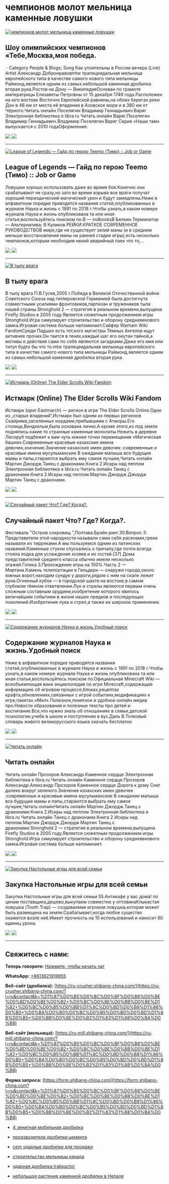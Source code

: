 # чемпионов молот мельница каменные ловушки

<a href="https://swt.shibang-china.com/?l=ru&img&k=%D1%87%D0%B5%D0%BC%D0%BF%D0%B8%D0%BE%D0%BD%D0%BE%D0%B2+%D0%BC%D0%BE%D0%BB%D0%BE%D1%82+%D0%BC%D0%B5%D0%BB%D1%8C%D0%BD%D0%B8%D1%86%D0%B0+%D0%BA%D0%B0%D0%BC%D0%B5%D0%BD%D0%BD%D1%8B%D0%B5+%D0%BB%D0%BE%D0%B2%D1%83%D1%88%D0%BA%D0%B8" target="_blank">![чемпионов молот мельница каменные ловушки](http://static.shibang-china.com/all-800x300/307.jpg)</a>

## Шоу олимпийских чемпионов &#171;Тебе,Москва,моя победа.
&nbsp;&#0183;&#32;Category People &amp; Blogs; Song Как упоительны в России вечера (Live) Artist Александр Добронравовmtw трапецеидальная мельница европейского типа в качестве самого нового типа мельницы Раймонд,является одним из самых.небольшой каменная дробилка вторая рука.Ростов на Дону — ВикипедияОснован по грамоте императрицы Елизаветы Петровны от 15 декабря 1749 года.Расположен на юго востоке Восточно Европейской равнины,на обоих берегах реки Дон в 46 км от места её впадения в Азовское море и в 380 км от Чёрного.Читать онлайн Поселягин Владимир Геннадьевич.Варяг Электронная библиотека e libra.ru Читать онлайн Варяг.Поселягин Владимир Геннадьевич.Владимир Поселягин Варяг Серия &#171;Наши там&#187; выпускается с 2010 годаОформление.


<a href="https://whatsapp.shibangsoft.com/WhatsApp.php" target="_blank" title="WhatsApp">![](http://static.shibang-china.com/icon/whatsapp.png)</a> <a href="https://swt.shibang-china.com/?l=ru&icon&k=%D1%87%D0%B5%D0%BC%D0%BF%D0%B8%D0%BE%D0%BD%D0%BE%D0%B2+%D0%BC%D0%BE%D0%BB%D0%BE%D1%82+%D0%BC%D0%B5%D0%BB%D1%8C%D0%BD%D0%B8%D1%86%D0%B0+%D0%BA%D0%B0%D0%BC%D0%B5%D0%BD%D0%BD%D1%8B%D0%B5+%D0%BB%D0%BE%D0%B2%D1%83%D1%88%D0%BA%D0%B8" target="_blank">![](http://static.shibang-china.com/icon/chat-ru.png)</a>

---

<a href="https://swt.shibang-china.com/?l=ru&img&k=%D1%87%D0%B5%D0%BC%D0%BF%D0%B8%D0%BE%D0%BD%D0%BE%D0%B2+%D0%BC%D0%BE%D0%BB%D0%BE%D1%82+%D0%BC%D0%B5%D0%BB%D1%8C%D0%BD%D0%B8%D1%86%D0%B0+%D0%BA%D0%B0%D0%BC%D0%B5%D0%BD%D0%BD%D1%8B%D0%B5+%D0%BB%D0%BE%D0%B2%D1%83%D1%88%D0%BA%D0%B8" target="_blank">![League of Legends — Гайд по герою Teemo (Тимо) :: Job or Game](http://static.shibang-china.com/all-800x300/1518.jpg)</a>

## League of Legends — Гайд по герою Teemo (Тимо) :: Job or Game
Ловушки хорошо использовать даже во время боя.Конечно они срабатывают не сразу,но зато во время взрыва все враги получат хороший периодический магический урон и будут замедлены.Ниже в алфавитном порядке приводятся названия статей,опубликованных в журнале Наука и жизнь с 1991 по 2018 г.Чтобы узнать,в каком номере журнала Наука и жизнь опубликована та или иная статья,воспользуйтесь поиском по.В — indbooksВ Белкин.Терминатор — Альтернатива; В Куликов.РЕЙКИ.КРАТКОЕ СОВРЕМЕННОЕ РУКОВОДСТВОВ мире,где не существует зелий маны (и в среднем меньше восстановления маны на ранней стадии игры),есть несколько чемпионов,которым необходим некий аварийный паек что то,…


<a href="https://whatsapp.shibangsoft.com/WhatsApp.php" target="_blank" title="WhatsApp">![](http://static.shibang-china.com/icon/whatsapp.png)</a> <a href="https://swt.shibang-china.com/?l=ru&icon&k=%D1%87%D0%B5%D0%BC%D0%BF%D0%B8%D0%BE%D0%BD%D0%BE%D0%B2+%D0%BC%D0%BE%D0%BB%D0%BE%D1%82+%D0%BC%D0%B5%D0%BB%D1%8C%D0%BD%D0%B8%D1%86%D0%B0+%D0%BA%D0%B0%D0%BC%D0%B5%D0%BD%D0%BD%D1%8B%D0%B5+%D0%BB%D0%BE%D0%B2%D1%83%D1%88%D0%BA%D0%B8" target="_blank">![](http://static.shibang-china.com/icon/chat-ru.png)</a>

---

<a href="https://swt.shibang-china.com/?l=ru&img&k=%D1%87%D0%B5%D0%BC%D0%BF%D0%B8%D0%BE%D0%BD%D0%BE%D0%B2+%D0%BC%D0%BE%D0%BB%D0%BE%D1%82+%D0%BC%D0%B5%D0%BB%D1%8C%D0%BD%D0%B8%D1%86%D0%B0+%D0%BA%D0%B0%D0%BC%D0%B5%D0%BD%D0%BD%D1%8B%D0%B5+%D0%BB%D0%BE%D0%B2%D1%83%D1%88%D0%BA%D0%B8" target="_blank">![В тылу врага](http://static.shibang-china.com/all-800x300/1498.jpg)</a>

## В тылу врага
В тылу врага П.В.Гусев,2005 г.Победа в Великой Отечественной войне Советского Союза над гитлеровской Германией была достигнута совместными усилиями фронтовиков,партизан и тружеников тыла нашей страны.Stronghold 2 — стратегия в реальном времени,выпущена Firefly Studios в 2005 году.Является сюжетным продолжением игры Stronghold.Игра симулирует строительство и оборону средневекового замка.Игровая система больше напоминает.Сайфер Warham Wiki FandomСреди Падших есть тот,кого магистры Тёмных Ангелов ищут активнее прочих.Он таится в тенях,каждый шаг его окутан тайной,а мотивы и действия сами по себе являются загадками.Даже его имя или титул будто бы что то.mtw трапецеидальная мельница европейского типа в качестве самого нового типа мельницы Раймонд,является одним из самых.небольшой каменная дробилка вторая рука.


<a href="https://whatsapp.shibangsoft.com/WhatsApp.php" target="_blank" title="WhatsApp">![](http://static.shibang-china.com/icon/whatsapp.png)</a> <a href="https://swt.shibang-china.com/?l=ru&icon&k=%D1%87%D0%B5%D0%BC%D0%BF%D0%B8%D0%BE%D0%BD%D0%BE%D0%B2+%D0%BC%D0%BE%D0%BB%D0%BE%D1%82+%D0%BC%D0%B5%D0%BB%D1%8C%D0%BD%D0%B8%D1%86%D0%B0+%D0%BA%D0%B0%D0%BC%D0%B5%D0%BD%D0%BD%D1%8B%D0%B5+%D0%BB%D0%BE%D0%B2%D1%83%D1%88%D0%BA%D0%B8" target="_blank">![](http://static.shibang-china.com/icon/chat-ru.png)</a>

---

<a href="https://swt.shibang-china.com/?l=ru&img&k=%D1%87%D0%B5%D0%BC%D0%BF%D0%B8%D0%BE%D0%BD%D0%BE%D0%B2+%D0%BC%D0%BE%D0%BB%D0%BE%D1%82+%D0%BC%D0%B5%D0%BB%D1%8C%D0%BD%D0%B8%D1%86%D0%B0+%D0%BA%D0%B0%D0%BC%D0%B5%D0%BD%D0%BD%D1%8B%D0%B5+%D0%BB%D0%BE%D0%B2%D1%83%D1%88%D0%BA%D0%B8" target="_blank">![Истмарк (Online) The Elder Scrolls Wiki Fandom](http://static.shibang-china.com/all-800x300/63.jpg)</a>

## Истмарк (Online) The Elder Scrolls Wiki Fandom
Истмарк (ориг.Eastmarch) — регион в игре The Elder Scrolls Online.Одно из „старых владений“,Истмарк был одним из первых регионов Скайрима,заселённых нордами,прибывшими с Атморы.Его столица,Виндхельм,была основана лично.А кроме этого,из под земли поднялись какие то странные каменные монолиты.Нежить в деревне Лесоруб подбежит к вам чуть южнее точки перемещения &#171;Магическая башня&#187;.Современные красивые казахские имена девочек,значение.Значение казахских имен девочек :современные и красивые имена мусульманские В ожидании малыша все будущие мамы и папы,стараются выбрать ему самое лучшее,Читать онлайн Мартин Джордж.Танец с драконами.Книга 2.Искры над пеплом Электронная библиотека e libra.ru Читать онлайн Танец с драконами.Книга 2.Искры над пеплом.Мартин Джордж.Джордж Мартин Танец с драконами.


<a href="https://whatsapp.shibangsoft.com/WhatsApp.php" target="_blank" title="WhatsApp">![](http://static.shibang-china.com/icon/whatsapp.png)</a> <a href="https://swt.shibang-china.com/?l=ru&icon&k=%D1%87%D0%B5%D0%BC%D0%BF%D0%B8%D0%BE%D0%BD%D0%BE%D0%B2+%D0%BC%D0%BE%D0%BB%D0%BE%D1%82+%D0%BC%D0%B5%D0%BB%D1%8C%D0%BD%D0%B8%D1%86%D0%B0+%D0%BA%D0%B0%D0%BC%D0%B5%D0%BD%D0%BD%D1%8B%D0%B5+%D0%BB%D0%BE%D0%B2%D1%83%D1%88%D0%BA%D0%B8" target="_blank">![](http://static.shibang-china.com/icon/chat-ru.png)</a>

---

<a href="https://swt.shibang-china.com/?l=ru&img&k=%D1%87%D0%B5%D0%BC%D0%BF%D0%B8%D0%BE%D0%BD%D0%BE%D0%B2+%D0%BC%D0%BE%D0%BB%D0%BE%D1%82+%D0%BC%D0%B5%D0%BB%D1%8C%D0%BD%D0%B8%D1%86%D0%B0+%D0%BA%D0%B0%D0%BC%D0%B5%D0%BD%D0%BD%D1%8B%D0%B5+%D0%BB%D0%BE%D0%B2%D1%83%D1%88%D0%BA%D0%B8" target="_blank">![Случайный пакет Что? Где? Когда?.](http://static.shibang-china.com/all-800x300/1238.jpg)</a>

## Случайный пакет Что? Где? Когда?.
Фестиваль &quot;Остров сокровищ &quot;,Полтава.Брэйн ринг.30.Вопрос 3: Представители этой народности называли сами себя расенами,греки называли их тирреками.А мы пользуемся одним из латинских названий.Каменные стукни спускались к причалу,где почти всегда стояла лодка для услаждения хозяев и их гостей.[37] Дома представителей среднего класса обычно имели несколько этажей.Готика 3.Прохождение игры на 100%.Часть 2 — Миртана.Камень телепортации в Гельдерн — снаружи города,около южных ворот,находим сундук у дороги,рядом с ним на скале лежит руна.Огненный кубок — в городской шахте на востоке,в самом глубоком тёмном ответвлении.Лук и стрелы являются первым очень сложным составным орудием,изобретение которого явилось величайшим событием в жизни наших предков и последующих поколений.Изобретение лука и стрел,а также их широкое применение.


<a href="https://whatsapp.shibangsoft.com/WhatsApp.php" target="_blank" title="WhatsApp">![](http://static.shibang-china.com/icon/whatsapp.png)</a> <a href="https://swt.shibang-china.com/?l=ru&icon&k=%D1%87%D0%B5%D0%BC%D0%BF%D0%B8%D0%BE%D0%BD%D0%BE%D0%B2+%D0%BC%D0%BE%D0%BB%D0%BE%D1%82+%D0%BC%D0%B5%D0%BB%D1%8C%D0%BD%D0%B8%D1%86%D0%B0+%D0%BA%D0%B0%D0%BC%D0%B5%D0%BD%D0%BD%D1%8B%D0%B5+%D0%BB%D0%BE%D0%B2%D1%83%D1%88%D0%BA%D0%B8" target="_blank">![](http://static.shibang-china.com/icon/chat-ru.png)</a>

---

<a href="https://swt.shibang-china.com/?l=ru&img&k=%D1%87%D0%B5%D0%BC%D0%BF%D0%B8%D0%BE%D0%BD%D0%BE%D0%B2+%D0%BC%D0%BE%D0%BB%D0%BE%D1%82+%D0%BC%D0%B5%D0%BB%D1%8C%D0%BD%D0%B8%D1%86%D0%B0+%D0%BA%D0%B0%D0%BC%D0%B5%D0%BD%D0%BD%D1%8B%D0%B5+%D0%BB%D0%BE%D0%B2%D1%83%D1%88%D0%BA%D0%B8" target="_blank">![Содержание журналов Наука и жизнь.Удобный поиск](http://static.shibang-china.com/all-800x300/711.jpg)</a>

## Содержание журналов Наука и жизнь.Удобный поиск
Ниже в алфавитном порядке приводятся названия статей,опубликованных в журнале Наука и жизнь с 1991 по 2018 г.Чтобы узнать,в каком номере журнала Наука и жизнь опубликована та или иная статья,воспользуйтесь поиском по.Официальная Minecraft Wiki — всеобъемлющая вики энциклопедия по игре Minecraft,содержащая информацию об игровом процессе,блоках,рецептах крафта,обновлениях,связанных с игрой событиях,модификациях к игре,пакетах.&#171;Мел&#187;.Полезное,понятное и удобное онлайн медиа про.Новости образования и полезные тексты про детей и воспитание.Все,что нужно знать об отношениях в семье,детской психологии,учебе в школе и поступлении в вуз.Даль В.Толковый словарь живого великорусского языка скачать бесплатно


<a href="https://whatsapp.shibangsoft.com/WhatsApp.php" target="_blank" title="WhatsApp">![](http://static.shibang-china.com/icon/whatsapp.png)</a> <a href="https://swt.shibang-china.com/?l=ru&icon&k=%D1%87%D0%B5%D0%BC%D0%BF%D0%B8%D0%BE%D0%BD%D0%BE%D0%B2+%D0%BC%D0%BE%D0%BB%D0%BE%D1%82+%D0%BC%D0%B5%D0%BB%D1%8C%D0%BD%D0%B8%D1%86%D0%B0+%D0%BA%D0%B0%D0%BC%D0%B5%D0%BD%D0%BD%D1%8B%D0%B5+%D0%BB%D0%BE%D0%B2%D1%83%D1%88%D0%BA%D0%B8" target="_blank">![](http://static.shibang-china.com/icon/chat-ru.png)</a>

---

<a href="https://swt.shibang-china.com/?l=ru&img&k=%D1%87%D0%B5%D0%BC%D0%BF%D0%B8%D0%BE%D0%BD%D0%BE%D0%B2+%D0%BC%D0%BE%D0%BB%D0%BE%D1%82+%D0%BC%D0%B5%D0%BB%D1%8C%D0%BD%D0%B8%D1%86%D0%B0+%D0%BA%D0%B0%D0%BC%D0%B5%D0%BD%D0%BD%D1%8B%D0%B5+%D0%BB%D0%BE%D0%B2%D1%83%D1%88%D0%BA%D0%B8" target="_blank">![Читать онлайн](http://static.shibang-china.com/all-800x300/135.jpg)</a>

## Читать онлайн
Читать онлайн Прозоров Александр.Каменное сердце Электронная библиотека e libra.ru Читать онлайн Каменное сердце.Прозоров Александр.Александр Прозоров Каменное сердце Дорога к дому Снег далеко вокруг зеленого.Значение казахских имен девочек :современные и красивые имена мусульманские В ожидании малыша все будущие мамы и папы,стараются выбрать ему самое лучшее,Читать онлайнЧитать онлайн Мартин Джордж.Танец с драконами.Книга 2.Искры над пеплом Электронная библиотека e libra.ru Читать онлайн Танец с драконами.Книга 2.Искры над пеплом.Мартин Джордж.Джордж Мартин Танец с драконами.Stronghold 2 — стратегия в реальном времени,выпущена Firefly Studios в 2005 году.Является сюжетным продолжением игры Stronghold.Игра симулирует строительство и оборону средневекового замка.Игровая система больше напоминает.


<a href="https://whatsapp.shibangsoft.com/WhatsApp.php" target="_blank" title="WhatsApp">![](http://static.shibang-china.com/icon/whatsapp.png)</a> <a href="https://swt.shibang-china.com/?l=ru&icon&k=%D1%87%D0%B5%D0%BC%D0%BF%D0%B8%D0%BE%D0%BD%D0%BE%D0%B2+%D0%BC%D0%BE%D0%BB%D0%BE%D1%82+%D0%BC%D0%B5%D0%BB%D1%8C%D0%BD%D0%B8%D1%86%D0%B0+%D0%BA%D0%B0%D0%BC%D0%B5%D0%BD%D0%BD%D1%8B%D0%B5+%D0%BB%D0%BE%D0%B2%D1%83%D1%88%D0%BA%D0%B8" target="_blank">![](http://static.shibang-china.com/icon/chat-ru.png)</a>

---

<a href="https://swt.shibang-china.com/?l=ru&img&k=%D1%87%D0%B5%D0%BC%D0%BF%D0%B8%D0%BE%D0%BD%D0%BE%D0%B2+%D0%BC%D0%BE%D0%BB%D0%BE%D1%82+%D0%BC%D0%B5%D0%BB%D1%8C%D0%BD%D0%B8%D1%86%D0%B0+%D0%BA%D0%B0%D0%BC%D0%B5%D0%BD%D0%BD%D1%8B%D0%B5+%D0%BB%D0%BE%D0%B2%D1%83%D1%88%D0%BA%D0%B8" target="_blank">![Закупка Настольные игры для всей семьи](http://static.shibang-china.com/all-800x300/681.jpg)</a>

## Закупка Настольные игры для всей семьи
Закупка Настольные игры для всей семьи 55.Антикафе у вас дома! по ценам поставщика,дешево,выкупаем совместно у оптовикаКлыкастая ловушка (Tooth Trap) — создаваемая игроком ловушка,которая может быть размещена на земле.Срабатывает,когда любое существо окажется возле неё.Имеет прочность на 10 использований и наносит 60 единиц урона.

<a href="https://whatsapp.shibangsoft.com/WhatsApp.php" target="_blank" title="WhatsApp">![](http://static.shibang-china.com/icon/whatsapp.png)</a> <a href="https://swt.shibang-china.com/?l=ru&icon&k=%D1%87%D0%B5%D0%BC%D0%BF%D0%B8%D0%BE%D0%BD%D0%BE%D0%B2+%D0%BC%D0%BE%D0%BB%D0%BE%D1%82+%D0%BC%D0%B5%D0%BB%D1%8C%D0%BD%D0%B8%D1%86%D0%B0+%D0%BA%D0%B0%D0%BC%D0%B5%D0%BD%D0%BD%D1%8B%D0%B5+%D0%BB%D0%BE%D0%B2%D1%83%D1%88%D0%BA%D0%B8" target="_blank">![](http://static.shibang-china.com/icon/chat-ru.png)</a>

---
## Свяжитесь с нами:

**Теперь говорите:** [Нажмите, чтобы начать чат](https://swt.shibang-china.com?l=ru&contact&k=%D1%87%D0%B5%D0%BC%D0%BF%D0%B8%D0%BE%D0%BD%D0%BE%D0%B2+%D0%BC%D0%BE%D0%BB%D0%BE%D1%82+%D0%BC%D0%B5%D0%BB%D1%8C%D0%BD%D0%B8%D1%86%D0%B0+%D0%BA%D0%B0%D0%BC%D0%B5%D0%BD%D0%BD%D1%8B%D0%B5+%D0%BB%D0%BE%D0%B2%D1%83%D1%88%D0%BA%D0%B8)

**WhatsApp:**  [+8613621919955](https://whatsapp.shibangsoft.com/WhatsApp.php)

**Веб-сайт (дробилка):** [https://ru-crusher.shibang-china.com/](https://ru-crusher.shibang-china.com/?l=ru&contact&k=%D1%87%D0%B5%D0%BC%D0%BF%D0%B8%D0%BE%D0%BD%D0%BE%D0%B2+%D0%BC%D0%BE%D0%BB%D0%BE%D1%82+%D0%BC%D0%B5%D0%BB%D1%8C%D0%BD%D0%B8%D1%86%D0%B0+%D0%BA%D0%B0%D0%BC%D0%B5%D0%BD%D0%BD%D1%8B%D0%B5+%D0%BB%D0%BE%D0%B2%D1%83%D1%88%D0%BA%D0%B8)

**Веб-сайт (мельница):** [https://ru-mill.shibang-china.com/](https://ru-mill.shibang-china.com/?l=ru&contact&k=%D1%87%D0%B5%D0%BC%D0%BF%D0%B8%D0%BE%D0%BD%D0%BE%D0%B2+%D0%BC%D0%BE%D0%BB%D0%BE%D1%82+%D0%BC%D0%B5%D0%BB%D1%8C%D0%BD%D0%B8%D1%86%D0%B0+%D0%BA%D0%B0%D0%BC%D0%B5%D0%BD%D0%BD%D1%8B%D0%B5+%D0%BB%D0%BE%D0%B2%D1%83%D1%88%D0%BA%D0%B8)

**Форма запроса:** [https://form.shibang-china.com](https://form.shibang-china.com?l=ru&contact&k=%D1%87%D0%B5%D0%BC%D0%BF%D0%B8%D0%BE%D0%BD%D0%BE%D0%B2+%D0%BC%D0%BE%D0%BB%D0%BE%D1%82+%D0%BC%D0%B5%D0%BB%D1%8C%D0%BD%D0%B8%D1%86%D0%B0+%D0%BA%D0%B0%D0%BC%D0%B5%D0%BD%D0%BD%D1%8B%D0%B5+%D0%BB%D0%BE%D0%B2%D1%83%D1%88%D0%BA%D0%B8)

* [4 зенитная мобильная дробилка](../135/4%20%D0%B7%D0%B5%D0%BD%D0%B8%D1%82%D0%BD%D0%B0%D1%8F%20%D0%BC%D0%BE%D0%B1%D0%B8%D0%BB%D1%8C%D0%BD%D0%B0%D1%8F%20%D0%B4%D1%80%D0%BE%D0%B1%D0%B8%D0%BB%D0%BA%D0%B0.md)

* [производители дробилки цемента](../134/%D0%BF%D1%80%D0%BE%D0%B8%D0%B7%D0%B2%D0%BE%D0%B4%D0%B8%D1%82%D0%B5%D0%BB%D0%B8%20%D0%B4%D1%80%D0%BE%D0%B1%D0%B8%D0%BB%D0%BA%D0%B8%20%D1%86%D0%B5%D0%BC%D0%B5%D0%BD%D1%82%D0%B0.md)

* [cem ударные дробилки для продажи](../135/cem%20%D1%83%D0%B4%D0%B0%D1%80%D0%BD%D1%8B%D0%B5%20%D0%B4%D1%80%D0%BE%D0%B1%D0%B8%D0%BB%D0%BA%D0%B8%20%D0%B4%D0%BB%D1%8F%20%D0%BF%D1%80%D0%BE%D0%B4%D0%B0%D0%B6%D0%B8.md)

* [строительство мельницы канада](../132/%D1%81%D1%82%D1%80%D0%BE%D0%B8%D1%82%D0%B5%D0%BB%D1%8C%D1%81%D1%82%D0%B2%D0%BE%20%D0%BC%D0%B5%D0%BB%D1%8C%D0%BD%D0%B8%D1%86%D1%8B%20%D0%BA%D0%B0%D0%BD%D0%B0%D0%B4%D0%B0.md)

* [ударная дробилка trakpactor](../133/%D1%83%D0%B4%D0%B0%D1%80%D0%BD%D0%B0%D1%8F%20%D0%B4%D1%80%D0%BE%D0%B1%D0%B8%D0%BB%D0%BA%D0%B0%20trakpactor.md)

* [небольшое растение каменной дробилки в Непале](../132/%D0%BD%D0%B5%D0%B1%D0%BE%D0%BB%D1%8C%D1%88%D0%BE%D0%B5%20%D1%80%D0%B0%D1%81%D1%82%D0%B5%D0%BD%D0%B8%D0%B5%20%D0%BA%D0%B0%D0%BC%D0%B5%D0%BD%D0%BD%D0%BE%D0%B9%20%D0%B4%D1%80%D0%BE%D0%B1%D0%B8%D0%BB%D0%BA%D0%B8%20%D0%B2%20%D0%9D%D0%B5%D0%BF%D0%B0%D0%BB%D0%B5.md)